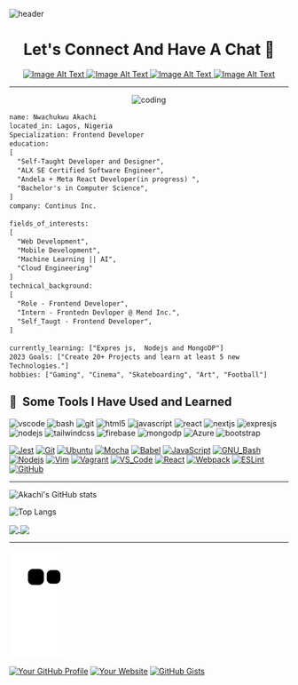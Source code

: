 ![header](https://capsule-render.vercel.app/api?type=wave&color=auto&height=200&section=header&text=Hello%20Word!&fontSize=90)

<h1 align="center">Let's Connect And Have A Chat 💬</h1>

<div align="center">
  <a href="https://www.instagram.com/moseley_dev/">
  <img src="https://github.com/Princecodes4115/alx-low_level_programming/assets/101392395/e61ef8c3-d074-43dc-899f-4c94877ac487" alt="Image Alt Text" width="50" height="50">
</a>

<a href="https://www.linkedin.com/in/akachi-nwachukwu-557a63233/">
  <img src="https://github.com/Princecodes4115/alx-low_level_programming/assets/101392395/7b20b5ed-eaa1-41e1-a882-f2f26a6c3c83" alt="Image Alt Text" width="50" height="50">
</a>
<a href="https://twitter.com/Princecodes4115">
  <img src="https://github.com/Princecodes4115/alx-low_level_programming/assets/101392395/0d570cf1-08a6-431c-b5a6-1f6db0427f9b" alt="Image Alt Text" width="50" height="50">
</a>
<a href="https://twitter.com/Princecodes4115">
  <img src="https://github.com/Princecodes4115/alx-low_level_programming/assets/101392395/88a50376-94a6-4a5b-b877-10e9c9d58bbd" alt="Image Alt Text" width="50" height="50">
</a>

</div>

***
<div align="center">
  <img src="https://media.giphy.com/media/qgQUggAC3Pfv687qPC/giphy.gif" alt="coding" width="60%" />
</div>


  ```yalm
name: Nwachukwu Akachi
located_in: Lagos, Nigeria
Specialization: Frontend Developer
education:
  [
    "Self-Taught Developer and Designer",
    "ALX SE Certified Software Engineer",
    "Andela + Meta React Developer(in progress) ",
    "Bachelor's in Computer Science",
  ]
company: Continus Inc.

fields_of_interests:
  [
    "Web Development",
    "Mobile Development",
    "Machine Learning || AI",
    "Cloud Engineering"
  ]
technical_background:
  [
    "Role - Frontend Developer",
    "Intern - Frontedn Devloper @ Mend Inc.",
    "Self_Taugt - Frontend Developer",
  ]
  
currently_learning: ["Expres js,  Nodejs and MongoDP"]
2023 Goals: ["Create 20+ Projects and learn at least 5 new Technologies."]
hobbies: ["Gaming", "Cinema", "Skateboarding", "Art", "Football"]
```

<h2> 🚀 &nbsp;Some Tools I Have Used and Learned</h2>
<p align="left">
<img src="https://cdn.jsdelivr.net/gh/devicons/devicon/icons/vscode/vscode-original.svg" alt="vscode" width="45" height="45"/>
<img src="https://cdn.jsdelivr.net/gh/devicons/devicon/icons/bash/bash-original.svg" alt="bash" width="45" height="45"/>
<img src="https://cdn.jsdelivr.net/gh/devicons/devicon/icons/git/git-original-wordmark.svg" alt="git" width="45" height="45"/>
<img src="https://cdn.jsdelivr.net/gh/devicons/devicon/icons/html5/html5-original.svg" alt="html5" width="45" height="45"/>
<img src="https://cdn.jsdelivr.net/gh/devicons/devicon/icons/javascript/javascript-original.svg" alt="javascript" width="45" height="45"/>
<img src="https://cdn.jsdelivr.net/gh/devicons/devicon/icons/react/react-original.svg" alt="react" width="45" height="45"/>
<img src="https://cdn.jsdelivr.net/gh/devicons/devicon/icons/nextjs/nextjs-original.svg" alt="nextjs" width="45" height="45"/>
<img src="https://cdn.jsdelivr.net/gh/devicons/devicon/icons/express/express-original.svg" alt="expresjs" width="45" height="45"/>
<img src="https://cdn.jsdelivr.net/gh/devicons/devicon/icons/nodejs/nodejs-original-wordmark.svg" alt="nodejs" width="45" height="45"/>
<img src="https://cdn.jsdelivr.net/gh/devicons/devicon/icons/tailwindcss/tailwindcss-plain.svg" alt="tailwindcss" width="45" height="45"/>
<img src="https://cdn.jsdelivr.net/gh/devicons/devicon/icons/firebase/firebase-plain-wordmark.svg" alt="firebase" width="45" height="45"/>
<img src="https://cdn.jsdelivr.net/gh/devicons/devicon/icons/mongodb/mongodb-original-wordmark.svg" alt="mongodp" width="45" height="45"/>
<img src="https://cdn.jsdelivr.net/gh/devicons/devicon/icons/azure/azure-original.svg" alt="Azure" width="45" height="45"/>
<img src="https://cdn.jsdelivr.net/gh/devicons/devicon/icons/bootstrap/bootstrap-original.svg" alt="bootstrap" width="45" height="45"/>

  [![Jest](https://img.shields.io/badge/≡-Jest-C21325?logo=Jest&style=flat-square&labelColor=282828&logoColor=C21325)](https://jestjs.io/)
[![Git](https://img.shields.io/badge/≡-Git-F05032?logo=git&style=flat-square&labelColor=282828)](https://git-scm.com/)
[![Ubuntu](https://img.shields.io/badge/≡-Ubuntu-E95420?&style=flat-square&logo=Ubuntu&labelColor=282828)](https://ubuntu.com/)
[![Mocha](https://img.shields.io/badge/≡-Mocha-8D6748?logo=Mocha&style=flat-square&labelColor=282828)](https://mochajs.org/)
[![Babel](https://img.shields.io/badge/≡-Babel-F9DC3E?logo=Babel&style=flat-square&labelColor=282828)](https://babeljs.io/)
[![JavaScript](https://img.shields.io/badge/≡-JavaScript-F7DF1E?logo=javascript&style=flat-square&labelColor=282828)](https://developer.mozilla.org/en-US/docs/Web/javascript)
[![GNU_Bash](https://img.shields.io/badge/≡-GNU_Bash-4EAA25?logo=GNU-Bash&style=flat-square&labelColor=282828)](https://www.gnu.org/software/bash/)
[![Nodejs](https://img.shields.io/badge/≡-Nodejs-339933?logo=Node.js&style=flat-square&labelColor=282828)](https://nodejs.org/en/)
[![Vim](https://img.shields.io/badge/≡-Vim-019733?logo=Vim&style=flat-square&logoColor=019733&labelColor=282828)](https://www.vim.org/)
[![Vagrant](https://img.shields.io/badge/≡-Vagrant-1563FF?logo=vagrant&style=flat-square&logoColor=1563FF&labelColor=282828)](https://www.vagrantup.com/)
[![VS_Code](https://img.shields.io/badge/≡-VS_Code-007ACC?logo=visual-studio-code&style=flat-square&logoColor=007ACC&labelColor=282828)](https://code.visualstudio.com/)
[![React](https://img.shields.io/badge/≡-React-61DAFB?logo=React&style=flat-square&labelColor=282828)](https://reactjs.org/)
[![Webpack](https://img.shields.io/badge/≡-Webpack-8DD6F9?logo=Webpack&style=flat-square&labelColor=282828)](https://webpack.js.org/)
[![ESLint](https://img.shields.io/badge/≡-ESLint-4B32C3?logo=ESLint&style=flat-square&labelColor=282828&logoColor=4B32C3)](https://eslint.org/)
[![GitHub](https://img.shields.io/badge/≡-GitHub-181717?logo=GitHub&style=flat-square&labelColor=282828)](https://github.com/)

</p>

***

![Akachi's GitHub stats](https://github-readme-stats.vercel.app/api?username=princecodes4115&show_icons=true&theme=radical)

![Top Langs](https://github-readme-stats.vercel.app/api/top-langs/?username=princecodes4115&hide_progress=true)

<a href="https://github.com/Princecodes4115/github-readme-stats">


  <img height="200" align="center" src="https://github-readme-stats.vercel.app/api?username=Princecodes4115&show_icons=true&hide_border=true&count_private=true&hide=prs&theme=dark" />
</a>
<a href="https://github.com/Princecodes4115/convoychat">
  <img height="200" align="center" src="https://github-readme-stats.vercel.app/api/top-langs/?username=Princecodes4115&layout=compact&langs_count=8&card_width=320&theme=dark" />
</a>

***
![Snake animation](https://github.com/Princecodes4115/Princecodes4115/blob/output/github-contribution-grid-snake.svg)


  [![Your GitHub Profile](https://img.shields.io/badge/GitHub-Profile-brightgreen?style=flat&logo=github)](https://github.com/Princecodes4115)
[![Your Website](https://img.shields.io/badge/Website-YourWebsiteURL-brightgreen?style=flat&logo=web)](https://your-website-url.com)
[![GitHub Gists](https://img.shields.io/badge/GitHub%20Gists-Profile-yellow?style=flat&logo=github)](https://gist.github.com/Princecodes4115)
